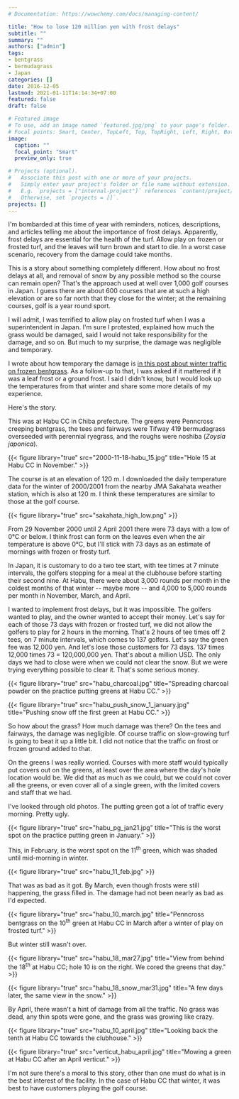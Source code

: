 ```yaml
---
# Documentation: https://wowchemy.com/docs/managing-content/

title: "How to lose 120 million yen with frost delays"
subtitle: ""
summary: ""
authors: ["admin"]
tags: 
- bentgrass
- bermudagrass
- Japan
categories: []
date: 2016-12-05
lastmod: 2021-01-11T14:14:34+07:00
featured: false
draft: false

# Featured image
# To use, add an image named `featured.jpg/png` to your page's folder.
# Focal points: Smart, Center, TopLeft, Top, TopRight, Left, Right, BottomLeft, Bottom, BottomRight.
image:
  caption: ""
  focal_point: "Smart"
  preview_only: true

# Projects (optional).
#   Associate this post with one or more of your projects.
#   Simply enter your project's folder or file name without extension.
#   E.g. `projects = ["internal-project"]` references `content/project/deep-learning/index.md`.
#   Otherwise, set `projects = []`.
projects: []
---
```


I'm bombarded at this time of year with reminders, notices, descriptions, and articles telling me about the importance of frost delays. Apparently, frost delays are essential for the health of the turf. Allow play on frozen or frosted turf, and the leaves will turn brown and start to die. In a worst case scenario, recovery from the damage could take months.

This is a story about something completely different. How about no frost delays at all, and removal of snow by any possible method so the course can remain open? That's the approach used at well over 1,000 golf courses in Japan. I guess there are about 600 courses that are at such a high elevation or are so far north that they close for the winter; at the remaining courses, golf is a year round sport.

I will admit, I was terrified to allow play on frosted turf when I was a superintendent in Japan. I'm sure I protested, explained how much the grass would be damaged, said I would not take responsibility for the damage, and so on. But much to my surprise, the damage was negligible and temporary.

I wrote about how temporary the damage is [in this post about winter traffic on frozen bentgrass](http://www.blog.asianturfgrass.com/2016/11/fall-potassium-and-winter-traffic-on-a-bentgrass-green.html). As a follow-up to that, I was asked if it mattered if it was a leaf frost or a ground frost. I said I didn't know, but I would look up the temperatures from that winter and share some more details of my experience.

Here's the story.

This was at Habu CC in Chiba prefecture. The greens were Penncross creeping bentgrass, the tees and fairways were Tifway 419 bermudagrass overseeded with perennial ryegrass, and the roughs were noshiba (*Zoysia japonica*).

{{< figure library="true" src="2000-11-18-habu_15.jpg" title="Hole 15 at Habu CC in November." >}}

The course is at an elevation of 120 m. I downloaded the daily temperature data for the winter of 2000/2001 from the nearby JMA Sakahata weather station, which is also at 120 m. I think these temperatures are similar to those at the golf course.

{{< figure library="true" src="sakahata_high_low.png" >}}

From 29 November 2000 until 2 April 2001 there were 73 days with a low of 0°C or below. I think frost can form on the leaves even when the air temperature is above 0°C, but I'll stick with 73 days as an estimate of mornings with frozen or frosty turf.

In Japan, it is customary to do a two tee start, with tee times at 7 minute intervals, the golfers stopping for a meal at the clubhouse before starting their second nine. At Habu, there were about 3,000 rounds per month in the coldest months of that winter -- maybe more -- and 4,000 to 5,000 rounds per month in November, March, and April.

I wanted to implement frost delays, but it was impossible. The golfers wanted to play, and the owner wanted to accept their money. Let's say for each of those 73 days with frozen or frosted turf, we did not allow the golfers to play for 2 hours in the morning. That's 2 hours of tee times off 2 tees, on 7 minute intervals, which comes to 137 golfers. Let's say the green fee was 12,000 yen. And let's lose those customers for 73 days. 137 times 12,000 times 73 = 120,000,000 yen. That's about a million USD. The only days we had to close were when we could not clear the snow. But we were trying everything possible to clear it. That's some serious money.

{{< figure library="true" src="habu_charcoal.jpg" title="Spreading charcoal powder on the practice putting greens at Habu CC." >}}

{{< figure library="true" src="habu_push_snow_1_january.jpg" title="Pushing snow off the first green at Habu CC." >}}

So how about the grass? How much damage was there? On the tees and fairways, the damage was negligible. Of course traffic on slow-growing turf is going to beat it up a little bit. I did not notice that the traffic on frost or frozen ground added to that.

On the greens I was really worried. Courses with more staff would typically put covers out on the greens, at least over the area where the day's hole location would be. We did that as much as we could, but we could not cover all the greens, or even cover all of a single green, with the limited covers and staff that we had.

I've looked through old photos. The putting green got a lot of traffic every morning. Pretty ugly.

{{< figure library="true" src="habu_pg_jan21.jpg" title="This is the worst spot on the practice putting green in January." >}}

This, in February, is the worst spot on the 11<sup>th</sup> green, which was shaded until mid-morning in winter.

{{< figure library="true" src="habu_11_feb.jpg" >}}

That was as bad as it got. By March, even though frosts were still happening, the grass filled in. The damage had not been nearly as bad as I'd expected.

{{< figure library="true" src="habu_10_march.jpg" title="Penncross bentgrass on the 10<sup>th</sup> green at Habu CC in March after a winter of play on frosted turf." >}}

But winter still wasn't over.

{{< figure library="true" src="habu_18_mar27.jpg" title="View from behind the 18<sup>th</sup> at Habu CC; hole 10 is on the right. We cored the greens that day." >}}

{{< figure library="true" src="habu_18_snow_mar31.jpg" title="A few days later, the same view in the snow." >}}

By April, there wasn't a hint of damage from all the traffic. No grass was dead, any thin spots were gone, and the grass was growing like crazy.

{{< figure library="true" src="habu_10_april.jpg" title="Looking back the tenth at Habu CC towards the clubhouse." >}}

{{< figure library="true" src="verticut_habu_april.jpg" title="Mowing a green at Habu CC after an April verticut." >}}

I'm not sure there's a moral to this story, other than one must do what is in the best interest of the facility. In the case of Habu CC that winter, it was best to have customers playing the golf course.
